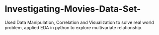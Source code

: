 # Investigating-Movies-Data-Set-
Used Data Manipulation, Correlation and Visualization to solve real world problem, applied EDA in python to explore  multivariate relationship.
